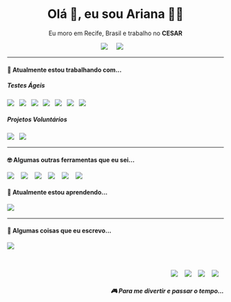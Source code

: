 <h1 align='center'> Olá 👋, eu sou Ariana  👩‍💻 </h1>

<p align='center'>
  Eu moro em Recife, Brasil e trabalho no <b>CESAR</b> 
</p>

<p align='center'>
  <a href="https://www.linkedin.com/in/ariana-lima-48bb98170/"><img src="https://img.shields.io/badge/linkedin-%230077B5.svg?&style=for-the-badge&logo=linkedin&logoColor=white" /></a>&nbsp;&nbsp;&nbsp;&nbsp;
  <a href="mailto:arianalimaguimaraes@gmail.com?subject=Contato%20profissional"><img src="https://img.shields.io/badge/gmail-%23D14836.svg?&style=for-the-badge&logo=gmail&logoColor=white" /></a>&nbsp;&nbsp;&nbsp;&nbsp;

</p>


<hr>


<!--
**StefanyVasc/StefanyVasc** is a ✨ _special_ ✨ repository because its `README.md` (this file) appears on your GitHub profile.

Here are some ideas to get you started:

- 🔭 I’m currently working on ...
- 🌱 I’m currently learning ...
- 👯 I’m looking to collaborate on ...
- 🤔 I’m looking for help with ...
- 💬 Ask me about ...
- 📫 How to reach me: ...
- 😄 Pronouns: ...
- ⚡ Fun fact: ...
-->




<h4> 🔭 Atualmente estou trabalhando com...</h4>


<h5>Testes Ágeis</h5>
<p >
  <img src="https://img.shields.io/badge/google%20sheets%20-%230F9D58.svg?&style=for-the-badge&logo=google-sheets&logoColor=white" />&nbsp;&nbsp;
  <img src="https://img.shields.io/badge/postman%20-%23FF6C37.svg?&style=for-the-badge&logo=postman&logoColor=white" />&nbsp;&nbsp;
  <img src="https://img.shields.io/badge/python%20-%233776AB.svg?&style=for-the-badge&logo=python&logoColor=white" />&nbsp;&nbsp;
  <img src="https://img.shields.io/badge/git%20-%23F05032.svg?&style=for-the-badge&logo=git&logoColor=white" />&nbsp;&nbsp;
  <img src="https://img.shields.io/badge/jira%20-%230052CC.svg?&style=for-the-badge&logo=jira&logoColor=white" />&nbsp;&nbsp;
  <img src="https://img.shields.io/badge/jenkins%20-%23D24939.svg?&style=for-the-badge&logo=jenkins&logoColor=white" />&nbsp;&nbsp;
  <img src="https://img.shields.io/badge/docker%20-%232496ED.svg?&style=for-the-badge&logo=docker&logoColor=white" />&nbsp;&nbsp;
</p>


<h5>Projetos Voluntários</h5>
<p >
  <img src="https://img.shields.io/badge/python%20-%233776AB.svg?&style=for-the-badge&logo=python&logoColor=white" />&nbsp;&nbsp;
  <img src="https://img.shields.io/badge/google%20sheets%20-%230F9D58.svg?&style=for-the-badge&logo=google-sheets&logoColor=white" />&nbsp;&nbsp;
</p>

<hr>

<h4>🤓 Algumas outras ferramentas que eu sei...</h4>
<p >
  <img src="https://img.shields.io/badge/pycharm%20-%23000000.svg?&style=for-the-badge&logo=pycharm&logoColor=white" />&nbsp;&nbsp;&nbsp;
  <img src="https://img.shields.io/badge/vscode%20-%23007ACC.svg?&style=for-the-badge&logo=vscode&logoColor=white" />&nbsp;&nbsp;&nbsp;
  <img src="https://img.shields.io/badge/android%20-%233DDC84.svg?&style=for-the-badge&logo=android&logoColor=white" />&nbsp;&nbsp;&nbsp;
  <img src="https://img.shields.io/badge/android%20studio%20-%233DDC84.svg?&style=for-the-badge&logo=android-studio&logoColor=white" />&nbsp;&nbsp;&nbsp;
  <img src="https://img.shields.io/badge/java%20-%23007396.svg?&style=for-the-badge&logo=java&logoColor=white" />&nbsp;&nbsp;&nbsp;
  <img src="https://img.shields.io/badge/microsoft%20office%20-%23D83B01.svg?&style=for-the-badge&logo=microsoft-office&logoColor=white" />&nbsp;&nbsp;&nbsp;

</p>

<h4>🌱 Atualmente estou aprendendo...</h4>
<p >
  <img src="https://img.shields.io/badge/flutter%20-%2302569B.svg?&style=for-the-badge&logo=flutter&logoColor=white" />&nbsp;&nbsp;&nbsp;
</p>

<hr>

<p align='right'>
<h4>💬 Algumas coisas que eu escrevo...</h4>
  <a href="https://medium.com/@arianalimaguimaraes"><img src="https://img.shields.io/badge/medium-%2312100E.svg?&style=for-the-badge&logo=medium&logoColor=white" /></a>&nbsp;&nbsp;&nbsp;
</p>


<br>
<p align="right">
  <img src="https://img.shields.io/badge/netflix-%23E50914.svg?&style=for-the-badge&logo=netflix&logoColor=white" /></a>&nbsp;&nbsp;&nbsp;
  <img src="https://img.shields.io/badge/kindle-%23FF9900.svg?&style=for-the-badge&logo=amazon&logoColor=white" /></a>&nbsp;&nbsp;&nbsp;
  <img src="https://img.shields.io/badge/spotify-%231ED760.svg?&style=for-the-badge&logo=spotify&logoColor=white" /></a>&nbsp;&nbsp;&nbsp;
  <img src="https://img.shields.io/badge/Steam-%23000000.svg?&style=for-the-badge&logo=steam&logoColor=white" /></a>&nbsp;&nbsp;&nbsp;
  <h5 align="right">🎮 Para me divertir e passar o tempo...</h5>
</p>



